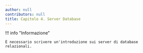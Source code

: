 ```yaml
---
author: null
contributors: null
title: Capitolo 4. Server Database
---
```


!!! info "Informazione"

```
È necessario scrivere un'introduzione sui server di database relazionali.
```

